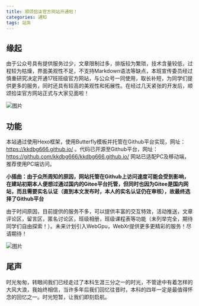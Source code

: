 ```yaml
---
title: 顺颂拾柒官方网站开通啦！
categories: 通知
tags: 站务
---
```

## 缘起
由于公众号具有提供服务过少，文章限制过多，排版较为繁琐，技术含量较低，过程较为枯燥，界面美观性不足，不支持Markdown语法等缺点，本班宣传委员经过慎重研究决定开通17班班级官方网站，与公众号一同使用，取长补短，为同学们提供更多的服务，同时还具有较高的美观性和拓展性。在经过几天紧张的开发后，顺颂拾柒官方网站正式与大家见面啦！

![图片](/img/11-19-1.png)

## 功能
本站通过使用Hexo框架，使用Butterfly模板并托管在Github平台实现，网址：https://kkdbg666.github.io/ 。代码已开源至Github平台，网址：https://github.com/kkdbg666/kkdbg666.github.io/ 网站已适配PC及移动端，推荐使用PC端访问。

**小插曲：由于众所周知的原因，网站托管在Github上访问速度可能会受到影响，在建站初期本人便想过通过国内的Gitee平台托管，但同时也因为Gitee是国内网站，而且需要实名认证（直到本文发布时，本人的实名认证仍在审核），故最终选择了Github平台**

由于时间原因，目前提供的服务不多，可以提供丰富的交互特效，活动推送，文章评论区，留言区，匿名讨论区，班级相册，班级课程表等功能（未列举完全，期待同学们自由探索！）。未来计划引入WebGpu，WebXr提供更多更精彩的服务！尽请期待！

![图片](/img/11-19-2.png)

## 尾声
时光匆匆，转眼间我们已经走过了本科生涯三分之一的时光，不管途中有着怎样的大风大浪，我始终相信，当许多年后我们回忆往昔时，本科的四年一定是最值得怀念的回忆之一。时光短暂，让我们即刻启航。